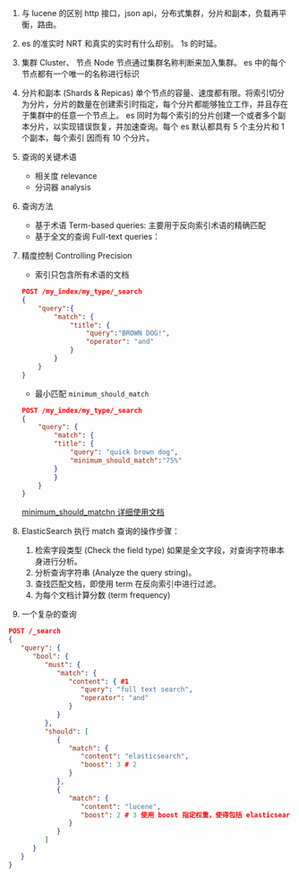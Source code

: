 
1. 与 lucene 的区别
    http 接口，json api，分布式集群，分片和副本，负载再平衡，路由。

2. es 的准实时 NRT 和真实的实时有什么却别。
    1s 的时延。

3. 集群 Cluster、 节点 Node
    节点通过集群名称判断来加入集群。
    es 中的每个节点都有一个唯一的名称进行标识

4. 分片和副本 (Shards & Repicas)
    单个节点的容量、速度都有限。将索引切分为分片，分片的数量在创建索引时指定，每个分片都能够独立工作，并且存在于集群中的任意一个节点上。
    es 同时为每个索引的分片创建一个或者多个副本分片，以实现错误恢复，并加速查询。每个 es 默认都具有 5 个主分片和 1 个副本，每个索引
    因而有 10 个分片。

5. 查询的关键术语
    + 相关度 relevance
    + 分词器 analysis

6. 查询方法
    + 基于术语 Term-based queries: 主要用于反向索引术语的精确匹配
    + 基于全文的查询 Full-text queries：

7. 精度控制 Controlling Precision
    + 索引只包含所有术语的文档

    ```json
    POST /my_index/my_type/_search
    {
        "query":{
            "match": {
                "title": {
                    "query":"BROWN DOG!",
                    "operator": "and"
                }
            }
        }
    }
    ```

    + 最小匹配 `minimum_should_match`

    ```json
    POST /my_index/my_type/_search
    {
        "query": {
            "match": {
            "title": {
                "query": "quick brown dog",
                "minimum_should_match":"75%"
            }
            }
        }
    }
    ```

    [minimum_should_matchn 详细使用文档](http://t.cn/RXQcWOm)
    
8. ElasticSearch 执行 match 查询的操作步骤：
    1. 检索字段类型 (Check the field type) 如果是全文字段，对查询字符串本身进行分析。
    2. 分析查询字符串 (Analyze the query string)。
    3. 查找匹配文档，即使用 term 在反向索引中进行过滤。
    4. 为每个文档计算分数 (term frequency)

9. 一个复杂的查询

```json
POST /_search
{
   "query": {
      "bool": {
         "must": {
            "match": {
               "content": { #1
                  "query": "full text search",
                  "operator": "and"
               }
            }
         },
         "should": [
            {
               "match": {
                  "content": "elasticsearch",
                  "boost": 3 # 2
               }
            },
            {
               "match": {
                  "content": "lucene",
                  "boost": 2 # 3 使用 boost 指定权重，使得包括 elasticsearch 关键字的文章提升到最前面。
               }
            }
         ]
      }
   }
}
```
